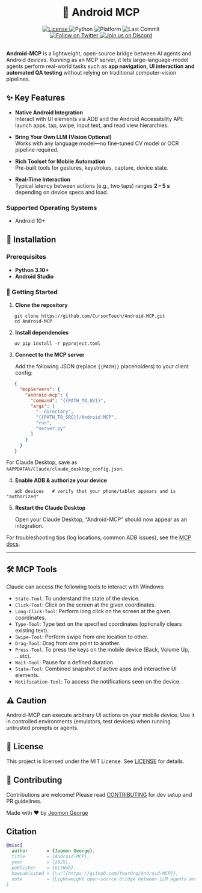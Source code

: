 <div align="center">

  <h1>🤖 Android MCP</h1>

  <a href="https://github.com/CursorTouch/Android-MCP/blob/main/LICENSE">
    <img src="https://img.shields.io/badge/license-MIT-green" alt="License">
  </a>
  <img src="https://img.shields.io/badge/python-3.12%2B-blue" alt="Python">
  <img src="https://img.shields.io/badge/platform-Android%2010+-blue" alt="Platform">
  <img src="https://img.shields.io/github/last-commit/CursorTouch/Android-MCP" alt="Last Commit">
  <br>
  <a href="https://x.com/CursorTouch">
    <img src="https://img.shields.io/badge/follow-%40CursorTouch-1DA1F2?logo=twitter&style=flat" alt="Follow on Twitter">
  </a>
  <a href="https://discord.com/invite/Aue9Yj2VzS">
    <img src="https://img.shields.io/badge/Join%20on-Discord-5865F2?logo=discord&logoColor=white&style=flat" alt="Join us on Discord">
  </a>

</div>

<br>

**Android-MCP** is a lightweight, open-source bridge between AI agents and Android devices. Running as an MCP server, it lets large-language-model agents perform real-world tasks such as **app navigation, UI interaction and automated QA testing** without relying on traditional computer-vision pipelines.

## ✨ Key Features

- **Native Android Integration**  
  Interact with UI elements via ADB and the Android Accessibility API: launch apps, tap, swipe, input text, and read view hierarchies.

- **Bring Your Own LLM (Vision Optional)**  
  Works with any language model—no fine-tuned CV model or OCR pipeline required.

- **Rich Toolset for Mobile Automation**  
  Pre-built tools for gestures, keystrokes, capture, device state.

- **Real-Time Interaction**  
  Typical latency between actions (e.g., two taps) ranges **2 – 5 s** depending on device specs and load.

### Supported Operating Systems

- Android 10+

## 🚀 Installation

### Prerequisites

- **Python 3.10+**
- **Android Studio**

### 🏁 Getting Started

1. **Clone the repository**

```shell
   git clone https://github.com/CursorTouch/Android-MCP.git
   cd Android-MCP
```

2. **Install dependencies**

```shell
   uv pip install -r pyproject.toml
```

3. **Connect to the MCP server**

   Add the following JSON (replace `{{PATH}}` placeholders) to your client config:

```json
   {
     "mcpServers": {
       "android-mcp": {
         "command": "{{PATH_TO_UV}}",
         "args": [
           "--directory",
           "{{PATH_TO_SRC}}/Android-MCP",
           "run",
           "server.py"
         ]
       }
     }
   }
```

For Claude Desktop, save as `%APPDATA%/Claude/claude_desktop_config.json`.

4. **Enable ADB & authorize your device**

```shell
   adb devices   # verify that your phone/tablet appears and is "authorized"
```

5. **Restart the Claude Desktop**

   Open your Claude Desktop, “Android-MCP” should now appear as an integration.

For troubleshooting tips (log locations, common ADB issues), see the [MCP docs](https://modelcontextprotocol.io/quickstart/server#android-mcp-integration-issues).

---

## 🛠️ MCP Tools

Claude can access the following tools to interact with Windows:

- `State-Tool`: To understand the state of the device.
- `Click-Tool`: Click on the screen at the given coordinates.
- `Long-Click-Tool`: Perform long click on the screen at the given coordinates.
- `Type-Tool`: Type text on the specified coordinates (optionally clears existing text).
- `Swipe-Tool`: Perform swipe from one location to other.
- `Drag-Tool`: Drag from one point to another.
- `Press-Tool`: To press the keys on the mobile device (Back, Volume Up, ...etc).
- `Wait-Tool`: Pause for a defined duration.
- `State-Tool`: Combined snapshot of active apps and interactive UI elements.
- `Notification-Tool`: To access the notifications seen on the device.

## ⚠️ Caution

Android-MCP can execute arbitrary UI actions on your mobile device. Use it in controlled environments (emulators, test devices) when running untrusted prompts or agents.

## 🪪 License

This project is licensed under the MIT License. See [LICENSE](LICENSE) for details.

## 🤝 Contributing

Contributions are welcome! Please read [CONTRIBUTING](CONTRIBUTING) for dev setup and PR guidelines.

Made with ❤️ by [Jeomon George](https://github.com/Jeomon)

## Citation

```bibtex
@misc{
  author       = {Jeomon George},
  title        = {Android-MCP},
  year         = {2025},
  publisher    = {GitHub},
  howpublished = {\url{https://github.com/YourOrg/Android-MCP}},
  note         = {Lightweight open-source bridge between LLM agents and Android},
}
```
